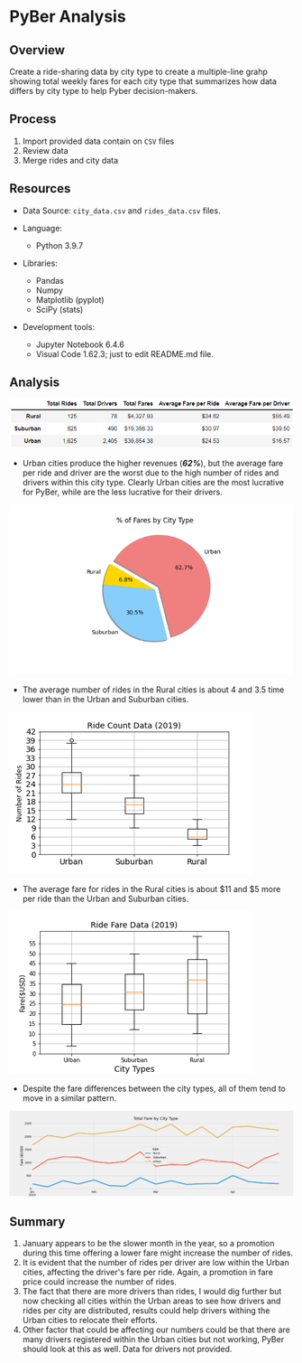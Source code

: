 # PyBer Analysis

## Overview
Create a ride-sharing data by city type to create a multiple-line grahp showing total weekly fares for each city type that summarizes how data differs by city type to help Pyber decision-makers.

## Process
1. Import provided data contain on `CSV` files
2. Review data
3. Merge rides and city data

## Resources
* Data Source: `city_data.csv` and `rides_data.csv` files.
* Language:
  - Python 3.9.7
* Libraries:
  - Pandas
  - Numpy
  - Matplotlib (pyplot)
  - SciPy (stats)

* Development tools: 
  - Jupyter Notebook 6.4.6
  - Visual Code 1.62.3; just to edit README.md file.


## Analysis
![PyBer Summary by City type](/Analysis/SummaryData.png)

* Urban cities produce the higher revenues (***62%***), but the average fare per ride and driver are the worst due to the high number of rides and drivers within this city type. Clearly Urban cities are the most lucrative for PyBer, while are the less lucrative for their drivers.

![PyBer Percents Fare per City Type](/Analysis/Fig5.png)


* The average number of rides in the Rural cities is about 4 and 3.5 time lower than in the Urban and Suburban cities.

![PyBer Rides per City Type](/Analysis/Fig2.png)

* The average fare for rides in the Rural cities is about $11 and $5 more per ride than the Urban and Suburban cities.

![PyBer Rides Fare data](/Analysis/Fig3.png)

* Despite the fare differences between the city types, all of them tend to move in a similar pattern.

![PyBer Fare by City Type plot](/Analysis/PyBer_fare_summary.png)

## Summary
1. January appears to be the slower month in the year, so a promotion during this time offering a lower fare might increase the number of rides.
2. It is evident that the number of rides per driver are low within the Urban cities, affecting the driver's fare per ride. Again, a promotion in fare price could increase the number of rides.
3. The fact that there are more drivers than rides, I would dig further but now checking all cities within the Urban areas to see how drivers and rides per city are distributed, results could help drivers withing the Urban cities to relocate their efforts.
4. Other factor that could be affecting our numbers could be that there are many drivers registered within the Urban cities but not working, PyBer should look at this as well. Data for drivers not provided.